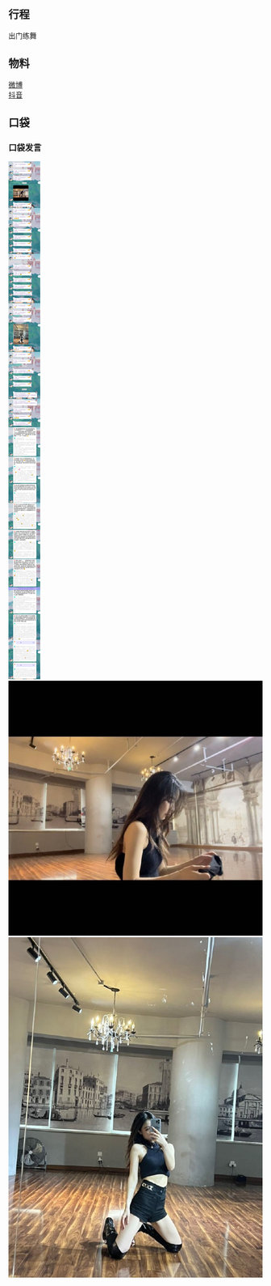 ## 行程
出门练舞

## 物料
[微博](https://weibo.com/5228056212/LhKwZA7qc)<br>
[抖音](https://www.douyin.com/video/7070133352539376904)
## 口袋
### 口袋发言
![口袋发言](./pocket48/imgs/messages1.jpeg)<br>
![口袋发言](./pocket48/imgs/P1.jpeg)<br>
![口袋发言](./pocket48/imgs/P2.jpeg)<br>

